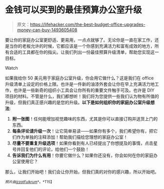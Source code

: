 # 金钱可以买到的最佳预算办公室升级

> 原文：<https://lifehacker.com/the-best-budget-office-upgrades-money-can-buy-1493605408>

要让你的家庭办公室更舒适、更易用，一点点就够了。无论你是一直在家工作，还是当你的老板允许的时候，它都应该是一个你感到充满活力和富有成效的地方，所有合适的工具都在你的指尖。让我们列出一份最佳预算升级清单，帮助您实现这一目标。

Watch

如果我给你 50 美元用于家庭办公室升级，你会用它做什么？这是我们在 office 升级清单上设定的价格上限。也许是一件新的油漆外套会让你在早上充满活力地工作，也许是一些新奇的组织小工具会让你所有的重要文件触手可及。也许是 DIY 项目的材料。不管是什么，我们都想听！我们将为您提供一些我们认为物有所值的升级，但我们真正感兴趣的是您的升级。**以下是如何组织你的家庭办公室升级想法**:

1.  **附一张图**！任何能增加视觉趣味的东西，尤其是你可以直接订购并送货上门的东西。
2.  **每条评论请升级一次**！让它简单易读——如果你有多个，我们希望你有，把它们作为单独的注释添加！帮助我们描绘您理想的家庭办公室！
3.  **尽量不要重复升级选项**！如果你看到有人已经提出了你想提及的事情，点击星号并回复他们的评论，给他们一个鼓励！
4.  **告诉我们为什么有用**！你要它做什么？如果你还没有，你会如何在你的家庭办公室使用它？

那么，让我们开始吧！我们会让你开始，但我们真的对你的感兴趣，所以开始吧。

<small>*照片由*</small>[<small>*izzatFulkrum*</small>](http://www.flickr.com/photos/fulkrum/7063991395/)<small>*。*T15】</small>